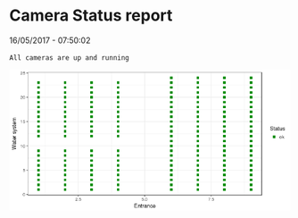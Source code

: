 Camera Status report
================
16/05/2017 - 07:50:02

    All cameras are up and running

![](camreport_files/figure-markdown_github/unnamed-chunk-2-1.png)
